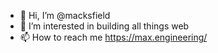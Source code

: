 - 👋 Hi, I’m @macksfield
- 👀 I’m interested in building all things web
- 📫 How to reach me https://max.engineering/

<!---
macksfield/macksfield is a ✨ special ✨ repository because its `README.md` (this file) appears on your GitHub profile.
You can click the Preview link to take a look at your changes.
--->
